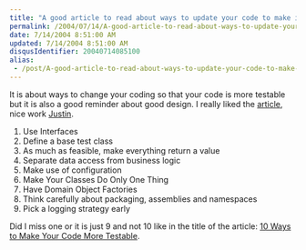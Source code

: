 ```yaml
---
title: "A good article to read about ways to update your code to make it more testable"
permalink: /2004/07/14/A-good-article-to-read-about-ways-to-update-your-code-to-make-it-more-testable/
date: 7/14/2004 8:51:00 AM
updated: 7/14/2004 8:51:00 AM
disqusIdentifier: 20040714085100
alias:
 - /post/A-good-article-to-read-about-ways-to-update-your-code-to-make-it-more-testable.aspx/index.html
---
```

It is about ways to change your coding so that your code is more testable but it is also a good reminder about good design. I really liked the [article](http://www.theserverside.net/articles/showarticle.tss?id=10WaysTestableCode), nice work [Justin](http://www.gehtland.com/).

<ol>
<li>Use Interfaces</li>
<li>Define a base test class</li>
<li>As much as feasible, make everything return a value</li>
<li>Separate data access from business logic</li>
<li>Make use of configuration</li>
<li>Make Your Classes Do Only One Thing</li>
<li>Have Domain Object Factories</li>
<li>Think carefully about packaging, assemblies and namespaces</li>
<li>Pick a logging strategy early</li></ol>


<!-- more -->
Did I miss one or it is just 9 and not 10 like in the title of the article: [10 Ways to Make Your Code More Testable](http://www.theserverside.net/articles/showarticle.tss?id=10WaysTestableCode).
